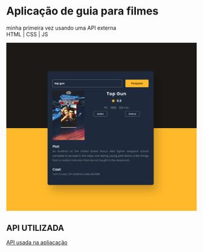 # Aplicação de guia para filmes
minha primeira vez usando uma API externa
<br>
HTML | CSS | JS
 <p align:center>
    <img src="movieguideshot.png" width:50% alt="aplicação">
</P>

## API UTILIZADA
<a href="https://www.omdbapi.com">API usada na apliacação</a>
